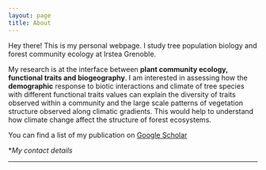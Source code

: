 ```yaml
---
layout: page
title: About
---
```


<p class="message">
  Hey there! This is my personal webpage. I study tree population
  biology and forest community ecology at Irstea Grenoble.
</p>

My research is at the interface between **plant community ecology, functional traits and biogeography**. I am interested in assessing how the **demographic** response to biotic interactions and climate of tree species with different functional traits values can explain the diversity of traits observed within a community and the large scale patterns of vegetation structure observed along climatic gradients. This would help to understand how climate change affect the structure of forest ecosystems.

You can find a list of my publication on [Google Scholar <i class="fa fa-google"></i>](https://scholar.google.com/citations?user=SlIUBF4AAAAJ&hl=en)


**My contact details*


<hr>

<div>
<a alt="twitter" href="https://twitter.com/GeorgesKunstler" target="_blank"><i class="fa fa-twitter fa-4x"  aria-hidden="true"></i></a>

<a alt="github" href="https://github.com/kunstler" target="_blank"><i class="fa fa-github-alt fa-4x" aria-hidden="true"></i></a>

<a alt="email" href="mailto:georges.kunstler@irstea.fr" target="_blank"><i class="fa fa-envelope fa-4x" aria-hidden="true"></i></a>

<a alt="scholar" href="https://scholar.google.com/citations?user=SlIUBF4AAAAJ&hl=en" target="_blank"><i class="fa fa-google fa-4x" aria-hidden="true"></i></a>

